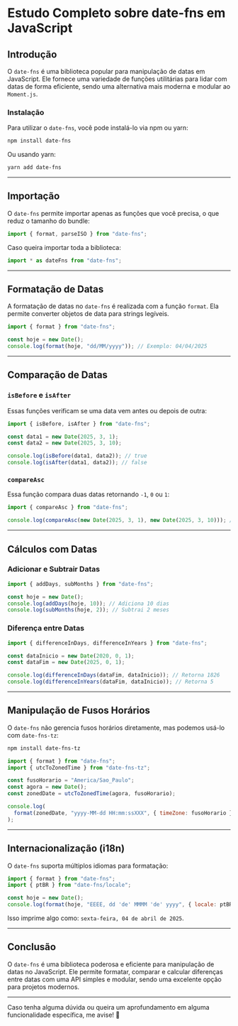 # Estudo Completo sobre date-fns em JavaScript

## Introdução

O `date-fns` é uma biblioteca popular para manipulação de datas em JavaScript. Ele fornece uma variedade de funções utilitárias para lidar com datas de forma eficiente, sendo uma alternativa mais moderna e modular ao `Moment.js`.

### Instalação

Para utilizar o `date-fns`, você pode instalá-lo via npm ou yarn:

```sh
npm install date-fns
```

Ou usando yarn:

```sh
yarn add date-fns
```

---

## Importação

O `date-fns` permite importar apenas as funções que você precisa, o que reduz o tamanho do bundle:

```javascript
import { format, parseISO } from "date-fns";
```

Caso queira importar toda a biblioteca:

```javascript
import * as dateFns from "date-fns";
```

---

## Formatação de Datas

A formatação de datas no `date-fns` é realizada com a função `format`. Ela permite converter objetos de data para strings legíveis.

```javascript
import { format } from "date-fns";

const hoje = new Date();
console.log(format(hoje, "dd/MM/yyyy")); // Exemplo: 04/04/2025
```

---

## Comparação de Datas

### `isBefore` e `isAfter`

Essas funções verificam se uma data vem antes ou depois de outra:

```javascript
import { isBefore, isAfter } from "date-fns";

const data1 = new Date(2025, 3, 1);
const data2 = new Date(2025, 3, 10);

console.log(isBefore(data1, data2)); // true
console.log(isAfter(data1, data2)); // false
```

### `compareAsc`

Essa função compara duas datas retornando `-1`, `0` ou `1`:

```javascript
import { compareAsc } from "date-fns";

console.log(compareAsc(new Date(2025, 3, 1), new Date(2025, 3, 10))); // -1
```

---

## Cálculos com Datas

### Adicionar e Subtrair Datas

```javascript
import { addDays, subMonths } from "date-fns";

const hoje = new Date();
console.log(addDays(hoje, 10)); // Adiciona 10 dias
console.log(subMonths(hoje, 2)); // Subtrai 2 meses
```

### Diferença entre Datas

```javascript
import { differenceInDays, differenceInYears } from "date-fns";

const dataInicio = new Date(2020, 0, 1);
const dataFim = new Date(2025, 0, 1);

console.log(differenceInDays(dataFim, dataInicio)); // Retorna 1826
console.log(differenceInYears(dataFim, dataInicio)); // Retorna 5
```

---

## Manipulação de Fusos Horários

O `date-fns` não gerencia fusos horários diretamente, mas podemos usá-lo com `date-fns-tz`:

```sh
npm install date-fns-tz
```

```javascript
import { format } from "date-fns";
import { utcToZonedTime } from "date-fns-tz";

const fusoHorario = "America/Sao_Paulo";
const agora = new Date();
const zonedDate = utcToZonedTime(agora, fusoHorario);

console.log(
  format(zonedDate, "yyyy-MM-dd HH:mm:ssXXX", { timeZone: fusoHorario })
);
```

---

## Internacionalização (i18n)

O `date-fns` suporta múltiplos idiomas para formatação:

```javascript
import { format } from "date-fns";
import { ptBR } from "date-fns/locale";

const hoje = new Date();
console.log(format(hoje, "EEEE, dd 'de' MMMM 'de' yyyy", { locale: ptBR }));
```

Isso imprime algo como: `sexta-feira, 04 de abril de 2025`.

---

## Conclusão

O `date-fns` é uma biblioteca poderosa e eficiente para manipulação de datas no JavaScript. Ele permite formatar, comparar e calcular diferenças entre datas com uma API simples e modular, sendo uma excelente opção para projetos modernos.

---

Caso tenha alguma dúvida ou queira um aprofundamento em alguma funcionalidade específica, me avise! 🚀
